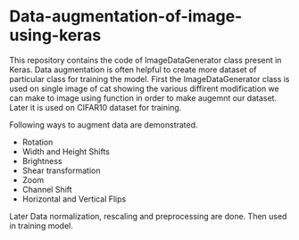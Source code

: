 # Data-augmentation-of-image-using-keras

This repository contains the code of ImageDataGenerator class present in Keras. Data augmentation is often helpful to create more dataset of particular class for training the model. First the ImageDataGenerator class is used on single image of cat showing the various diffirent modification we can make to image using function in order to make augemnt our dataset. Later it is used on CIFAR10 dataset for training.

Following ways to augment data are demonstrated.

* Rotation
* Width and Height Shifts
* Brightness
* Shear transformation
* Zoom
* Channel Shift
* Horizontal and Vertical Flips

Later Data normalization, rescaling and preprocessing are done. Then used in training model.


